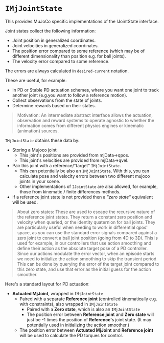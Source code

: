# `IMjJointState`

This provides MuJoCo specific implementations of the IJointState interface.

Joint states collect the following information:
- Joint position in generalized coordinates.
- Joint velocities in generalized coordinates.
- The position error compared to some reference (which may be of different dimensionality than position e.g. for ball joints).
- The velocity error compared to some reference.

The errors are always calculated in `desired`-`current` notation.

These are useful, for example: 
- In PD or Stable PD actuation schemes, where you want one joint to track another joint (e.g.you want to follow a reference motion).
- Collect observations from the state of joints.
- Determine rewards based on their states.

> Motivation: An intermediate abstract interface allows the actuation, observation and reward systems to operate agnostic to whether the information comes from different physics engines or kinematic (animation) sources.

`IMjJointState` obtains these data by:
- Storing a Mujoco joint
	- This joint's positions are provided from mjData->qpos.
	- This joint's velocities are provided from mjData->qvel.
- Pair this joint with a reference/"target" `IMjJointState`.
	- This can potentially be also an `IMjJointState`. With this, you can calculate pose and velocity errors between two different mujoco joints in your scene.
	- Other implementations of `IJointState` are also allowed, for example, those from kinematic / finite differences methods.
- If a reference joint state is not provided then a *"zero state"* equivalent will be used.

> About zero states: These are used to escape the recursive nature of the reference joint states. They return a constant zero position and velocity when queried, or the identity quaternion for ball joints. They are particularly useful when needing to work in differential qpos' space, as you can use the standard error signals compared against a zero joint to convert a ball joint position (going from 4D to 3D). 
>This is used for example, in our controllers that use action smoothing and define their action as the absolute target pose of a PD controller. Since our actions modulate the error vector, when an episode starts we need to initialize the action smoothing to skip the transient period. This can be done by querying the error of the target joint compared to this zero state, and use that error as the initial guess for the action smoother.

Here's a standard layout for PD actuation:

- **Actuated MjJoint**, wrapped in `IMjJointState`
	- Paired with a separate **Reference joint** (controlled kinematically e.g. with constraints), also wrapped in `IMjJointState`
		- Paired with a **Zero state**, which is also an `IMjJointState`		
		- The position error between **Reference joint** and **Zero state** will just be  -1 times the position of **Reference**'s joint state. (It may potentially used in initializing the action smoother.)
	- The position error between **Actuated MjJoint** and **Reference joint** will be used to calculate the PD torques for control.